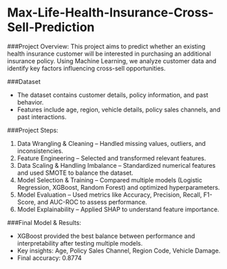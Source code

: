 # Max-Life-Health-Insurance-Cross-Sell-Prediction

###Project Overview:
This project aims to predict whether an existing health insurance customer will be interested in purchasing an additional insurance policy. Using Machine Learning, we analyze customer data and identify key factors influencing cross-sell opportunities.

###Dataset
- The dataset contains customer details, policy information, and past behavior.
- Features include age, region, vehicle details, policy sales channels, and past interactions.

###Project Steps:
1. Data Wrangling & Cleaning – Handled missing values, outliers, and inconsistencies.
2. Feature Engineering – Selected and transformed relevant features.
3. Data Scaling & Handling Imbalance – Standardized numerical features and used SMOTE to balance the dataset.
4. Model Selection & Training – Compared multiple models (Logistic Regression, XGBoost, Random Forest) and optimized hyperparameters.
5. Model Evaluation – Used metrics like Accuracy, Precision, Recall, F1-Score, and AUC-ROC to assess performance.
6. Model Explainability – Applied SHAP to understand feature importance.

###Final Model & Results:
- XGBoost provided the best balance between performance and interpretability after testing multiple models.
- Key insights: Age, Policy Sales Channel, Region Code, Vehicle Damage.
- Final accuracy: 0.8774
